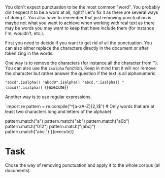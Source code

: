 You didn't expect punctuation to be the most common "word". You probably din't expect it to be a word at all, right? Let's fix it as there are several ways of doing it.
You also have to remember that just removing punctuation is maybe not what you want to achieve when working with real text as there may be words you may want to keep that have include them (for instance I'm, wouldn't, etc.).

First you need to decide if you want to get rid of all the punctuation. You can also either replace the characters directly in the document or after tokenizing in the words.

One way is to remove the characters (for instance all the character from ''). You can also use the `isalpha` function. Keep in mind that it will nor remove the character but rather answer the question if the text is all alphanumeric.

`"abcd".isalpha()
"abcd0".isalpha()
"abcd,".isalpha()
"(abcd)".isalpha()
`{{execute}}

Another way is to use regular expressions.

`import re
pattern = re.compile("^[a-zA-Z]{2,}$") # Only words that are at least two characters long and letters of the alphabet

pattern.match("a")
pattern.match("ab")
pattern.match("a0b")
pattern.match("012")
pattern.match("(abc)")
pattern.match("abc.")`{{execute}}

# Task

Chose the way of removing punctuation and apply it to the whole corpus (all documents).
